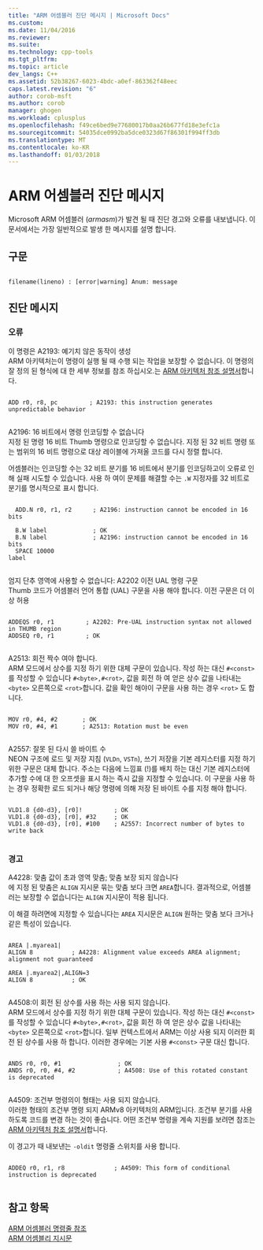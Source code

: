 ```yaml
---
title: "ARM 어셈블러 진단 메시지 | Microsoft Docs"
ms.custom: 
ms.date: 11/04/2016
ms.reviewer: 
ms.suite: 
ms.technology: cpp-tools
ms.tgt_pltfrm: 
ms.topic: article
dev_langs: C++
ms.assetid: 52b38267-6023-4bdc-a0ef-863362f48eec
caps.latest.revision: "6"
author: corob-msft
ms.author: corob
manager: ghogen
ms.workload: cplusplus
ms.openlocfilehash: f49ce6bed9e77680017b0aa26b677fd18e3efc1a
ms.sourcegitcommit: 54035dce0992ba5dce0323d67f86301f994ff3db
ms.translationtype: MT
ms.contentlocale: ko-KR
ms.lasthandoff: 01/03/2018
---
```

# <a name="arm-assembler-diagnostic-messages"></a>ARM 어셈블러 진단 메시지
Microsoft ARM 어셈블러 (*armasm*)가 발견 될 때 진단 경고와 오류를 내보냅니다. 이 문서에서는 가장 일반적으로 발생 한 메시지를 설명 합니다.  
  
## <a name="syntax"></a>구문  
  
```  
  
filename(lineno) : [error|warning] Anum: message  
```  
  
## <a name="diagnostic-messages"></a>진단 메시지  
  
### <a name="errors"></a>오류  
 이 명령은 A2193: 예기치 않은 동작이 생성  
 ARM 아키텍처는이 명령이 실행 될 때 수행 되는 작업을 보장할 수 없습니다.  이 명령의 잘 정의 된 형식에 대 한 세부 정보를 참조 하십시오.는 [ARM 아키텍처 참조 설명서](http://go.microsoft.com/fwlink/p/?linkid=246464)합니다.  
  
```  
  
ADD r0, r8, pc         ; A2193: this instruction generates unpredictable behavior  
  
```  
  
 A2196: 16 비트에서 명령 인코딩할 수 없습니다  
 지정 된 명령 16 비트 Thumb 명령으로 인코딩할 수 없습니다.  지정 된 32 비트 명령 또는 범위의 16 비트 명령으로 대상 레이블에 가져올 코드를 다시 정렬 합니다.  
  
 어셈블러는 인코딩할 수는 32 비트 분기를 16 비트에서 분기를 인코딩하고이 오류로 인해 실패 시도할 수 있습니다. 사용 하 여이 문제를 해결할 수는 `.W` 지정자를 32 비트로 분기를 명시적으로 표시 합니다.  
  
```  
  
  ADD.N r0, r1, r2      ; A2196: instruction cannot be encoded in 16 bits  
  
  B.W label             ; OK  
  B.N label             ; A2196: instruction cannot be encoded in 16 bits  
  SPACE 10000  
label  
  
```  
  
 엄지 단추 영역에 사용할 수 없습니다: A2202 이전 UAL 명령 구문  
 Thumb 코드가 어셈블러 언어 통합 (UAL) 구문을 사용 해야 합니다.  이전 구문은 더 이상 허용  
  
```  
  
ADDEQS r0, r1         ; A2202: Pre-UAL instruction syntax not allowed in THUMB region  
ADDSEQ r0, r1         ; OK  
  
```  
  
 A2513: 회전 짝수 여야 합니다.  
 ARM 모드에서 상수를 지정 하기 위한 대체 구문이 있습니다.  작성 하는 대신 `#<const>`를 작성할 수 있습니다 `#<byte>,#<rot>`, 값을 회전 하 여 얻은 상수 값을 나타내는 `<byte>` 오른쪽으로 `<rot>`합니다.  값을 확인 해야이 구문을 사용 하는 경우 `<rot>` 도 합니다.  
  
```  
  
MOV r0, #4, #2       ; OK  
MOV r0, #4, #1       ; A2513: Rotation must be even  
  
```  
  
 A2557: 잘못 된 다시 쓸 바이트 수  
 NEON 구조에 로드 및 저장 지침 (`VLDn`, `VSTn`), 쓰기 저장을 기본 레지스터를 지정 하기 위한 구문은 대체 합니다.  주소는 다음에 느낌표 (!)를 배치 하는 대신 기본 레지스터에 추가할 수에 대 한 오프셋을 표시 하는 즉시 값을 지정할 수 있습니다.  이 구문을 사용 하는 경우 정확한 로드 되거나 해당 명령에 의해 저장 된 바이트 수를 지정 해야 합니다.  
  
```  
  
VLD1.8 {d0-d3}, [r0]!         ; OK  
VLD1.8 {d0-d3}, [r0], #32     ; OK  
VLD1.8 {d0-d3}, [r0], #100    ; A2557: Incorrect number of bytes to write back  
  
```  
  
### <a name="warnings"></a>경고  
 A4228: 맞춤 값이 초과 영역 맞춤; 맞춤 보장 되지 않습니다  
 에 지정 된 맞춤은 `ALIGN` 지시문 묶는 맞춤 보다 크면 `AREA`합니다.  결과적으로, 어셈블러는 보장할 수 없습니다는 `ALIGN` 지시문이 적용 됩니다.  
  
 이 해결 하려면에 지정할 수 있습니다는 `AREA` 지시문은 `ALIGN` 원하는 맞춤 보다 크거나 같은 특성이 있습니다.  
  
```  
  
AREA |.myarea1|  
ALIGN 8           ; A4228: Alignment value exceeds AREA alignment; alignment not guaranteed  
  
AREA |.myarea2|,ALIGN=3  
ALIGN 8           ; OK  
  
```  
  
 A4508:이 회전 된 상수를 사용 하는 사용 되지 않습니다.  
 ARM 모드에서 상수를 지정 하기 위한 대체 구문이 있습니다.  작성 하는 대신 `#<const>`를 작성할 수 있습니다 `#<byte>,#<rot>`, 값을 회전 하 여 얻은 상수 값을 나타내는 `<byte>` 오른쪽으로 `<rot>`합니다.  일부 컨텍스트에서 ARM는 이상 사용 되지 이러한 회전 된 상수를 사용 하 합니다. 이러한 경우에는 기본 사용 `#<const>` 구문 대신 합니다.  
  
```  
  
ANDS r0, r0, #1                ; OK  
ANDS r0, r0, #4, #2            ; A4508: Use of this rotated constant is deprecated  
  
```  
  
 A4509: 조건부 명령의이 형태는 사용 되지 않습니다.  
 이러한 형태의 조건부 명령 되지 ARMv8 아키텍처의 ARM입니다. 조건부 분기를 사용 하도록 코드를 변경 하는 것이 좋습니다. 어떤 조건부 명령을 계속 지원를 보려면 참조는 [ARM 아키텍처 참조 설명서](http://go.microsoft.com/fwlink/p/?linkid=246464)합니다.  
  
 이 경고가 때 내보낸는 `-oldit` 명령줄 스위치를 사용 합니다.  
  
```  
  
ADDEQ r0, r1, r8              ; A4509: This form of conditional instruction is deprecated  
  
```  
  
## <a name="see-also"></a>참고 항목  
 [ARM 어셈블러 명령줄 참조](../../assembler/arm/arm-assembler-command-line-reference.md)   
 [ARM 어셈블리 지시문](../../assembler/arm/arm-assembler-directives.md)